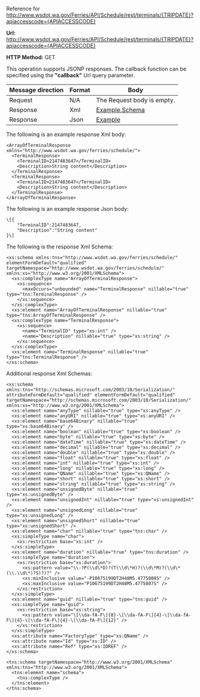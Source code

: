Reference for http://www.wsdot.wa.gov/Ferries/API/Schedule/rest/terminals/{TRIPDATE}?apiaccesscode={APIACCESSCODE}

**Url:** http://www.wsdot.wa.gov/Ferries/API/Schedule/rest/terminals/{TRIPDATE}?apiaccesscode={APIACCESSCODE}

**HTTP Method:** GET

This operation supports JSONP responses. The callback function can be specified using the **"callback"** Url query parameter.

| Message direction | Format | Body |
| --- | --- | --- |
| Request | N/A | The Request body is empty. |
| Response | Xml | [Example](#response-xml),[Schema](#response-schema) |
| Response | Json | [Example](#response-json) |

The following is an example response Xml body:

```
<ArrayOfTerminalResponse xmlns="http://www.wsdot.wa.gov/ferries/schedule/">
  <TerminalResponse>
    <TerminalID>2147483647</TerminalID>
    <Description>String content</Description>
  </TerminalResponse>
  <TerminalResponse>
    <TerminalID>2147483647</TerminalID>
    <Description>String content</Description>
  </TerminalResponse>
</ArrayOfTerminalResponse>
```

The following is an example response Json body:

```
\[{
	"TerminalID":2147483647,
	"Description":"String content"
}\]
```

The following is the response Xml Schema:

```
<xs:schema xmlns:tns="http://www.wsdot.wa.gov/ferries/schedule/" elementFormDefault="qualified" targetNamespace="http://www.wsdot.wa.gov/ferries/schedule/" xmlns:xs="http://www.w3.org/2001/XMLSchema">
  <xs:complexType name="ArrayOfTerminalResponse">
    <xs:sequence>
      <maxOccurs="unbounded" name="TerminalResponse" nillable="true" type="tns:TerminalResponse" />
    </xs:sequence>
  </xs:complexType>
  <xs:element name="ArrayOfTerminalResponse" nillable="true" type="tns:ArrayOfTerminalResponse" />
  <xs:complexType name="TerminalResponse">
    <xs:sequence>
      <name="TerminalID" type="xs:int" />
      <name="Description" nillable="true" type="xs:string" />
    </xs:sequence>
  </xs:complexType>
  <xs:element name="TerminalResponse" nillable="true" type="tns:TerminalResponse" />
</xs:schema>
```

Additional response Xml Schemas:

```
<xs:schema xmlns:tns="http://schemas.microsoft.com/2003/10/Serialization/" attributeFormDefault="qualified" elementFormDefault="qualified" targetNamespace="http://schemas.microsoft.com/2003/10/Serialization/" xmlns:xs="http://www.w3.org/2001/XMLSchema">
  <xs:element name="anyType" nillable="true" type="xs:anyType" />
  <xs:element name="anyURI" nillable="true" type="xs:anyURI" />
  <xs:element name="base64Binary" nillable="true" type="xs:base64Binary" />
  <xs:element name="boolean" nillable="true" type="xs:boolean" />
  <xs:element name="byte" nillable="true" type="xs:byte" />
  <xs:element name="dateTime" nillable="true" type="xs:dateTime" />
  <xs:element name="decimal" nillable="true" type="xs:decimal" />
  <xs:element name="double" nillable="true" type="xs:double" />
  <xs:element name="float" nillable="true" type="xs:float" />
  <xs:element name="int" nillable="true" type="xs:int" />
  <xs:element name="long" nillable="true" type="xs:long" />
  <xs:element name="QName" nillable="true" type="xs:QName" />
  <xs:element name="short" nillable="true" type="xs:short" />
  <xs:element name="string" nillable="true" type="xs:string" />
  <xs:element name="unsignedByte" nillable="true" type="xs:unsignedByte" />
  <xs:element name="unsignedInt" nillable="true" type="xs:unsignedInt" />
  <xs:element name="unsignedLong" nillable="true" type="xs:unsignedLong" />
  <xs:element name="unsignedShort" nillable="true" type="xs:unsignedShort" />
  <xs:element name="char" nillable="true" type="tns:char" />
  <xs:simpleType name="char">
    <xs:restriction base="xs:int" />
  </xs:simpleType>
  <xs:element name="duration" nillable="true" type="tns:duration" />
  <xs:simpleType name="duration">
    <xs:restriction base="xs:duration">
      <xs:pattern value="\\-?P(\\d\*D)?(T(\\d\*H)?(\\d\*M)?(\\d\*(\\.\\d\*)?S)?)?" />
      <xs:minInclusive value="-P10675199DT2H48M5.4775808S" />
      <xs:maxInclusive value="P10675199DT2H48M5.4775807S" />
    </xs:restriction>
  </xs:simpleType>
  <xs:element name="guid" nillable="true" type="tns:guid" />
  <xs:simpleType name="guid">
    <xs:restriction base="xs:string">
      <xs:pattern value="\[\\da-fA-F\]{8}-\[\\da-fA-F\]{4}-\[\\da-fA-F\]{4}-\[\\da-fA-F\]{4}-\[\\da-fA-F\]{12}" />
    </xs:restriction>
  </xs:simpleType>
  <xs:attribute name="FactoryType" type="xs:QName" />
  <xs:attribute name="Id" type="xs:ID" />
  <xs:attribute name="Ref" type="xs:IDREF" />
</xs:schema>
```

```
<tns:schema targetNamespace="http://www.w3.org/2001/XMLSchema" xmlns:tns="http://www.w3.org/2001/XMLSchema">
  <tns:element name="schema">
    <tns:complexType />
  </tns:element>
</tns:schema>
```
